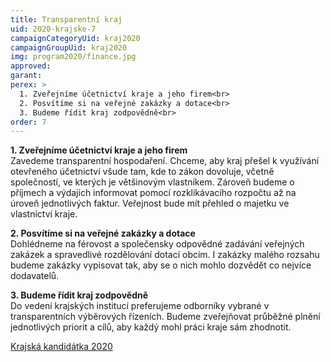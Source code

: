 ```yaml
---
title: Transparentní kraj
uid: 2020-krajske-7
campaignCategoryUid: kraj2020
campaignGroupUid: kraj2020
img: program2020/finance.jpg
approved:
garant:
perex: >
  1. Zveřejníme účetnictví kraje a jeho firem<br>
  2. Posvítíme si na veřejné zakázky a dotace<br>
  3. Budeme řídit kraj zodpovědně<br>
order: 7
---
```


**1. Zveřejníme účetnictví kraje a jeho firem**<br>
Zavedeme transparentní hospodaření. Chceme, aby kraj přešel k využívání otevřeného účetnictví všude tam, kde to zákon dovoluje, včetně společností, ve kterých je většinovým vlastníkem. Zároveň budeme o příjmech a výdajích informovat pomocí rozklikávacího rozpočtu až na úroveň jednotlivých faktur. Veřejnost bude mít přehled o majetku ve vlastnictví kraje.

**2. Posvítíme si na veřejné zakázky a dotace**<br>
Dohlédneme na férovost a společensky odpovědné zadávání veřejných zakázek a spravedlivé rozdělování dotací obcím. I zakázky malého rozsahu budeme zakázky vypisovat tak, aby se o nich mohlo dozvědět co nejvíce dodavatelů.

**3. Budeme řídit kraj zodpovědně**<br>
Do vedení krajských institucí preferujeme odborníky vybrané v transparentních výběrových řízeních. Budeme zveřejňovat průběžné plnění jednotlivých priorit a cílů, aby každý mohl práci kraje sám zhodnotit.

[Krajská kandidátka 2020](/volby/2020/krajske/)

